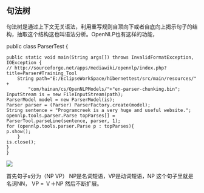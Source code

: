 ## 句法树
句法树是通过上下文无关语法，利用重写规则自顶向下或者自底向上揭示句子的结构，抽取这个结构这也叫语法分析。OpenNLP也有这样的功能，

public class ParserTest {
	
	public static void main(String args[]) throws InvalidFormatException, IOException {
	// http://sourceforge.net/apps/mediawiki/opennlp/index.php?title=Parser#Training_Tool
		String path="E:/EclipseWorkSpace/hibernettest/src/main/resources/" + 
			"com/hainan/cs/OpenNLPModels/"+"en-parser-chunking.bin";
	InputStream is = new FileInputStream(path);
	ParserModel model = new ParserModel(is);
	Parser parser = (Parser) ParserFactory.create(model);
	String sentence = "Programcreek is a very huge and useful website.";
	opennlp.tools.parser.Parse topParses[] = ParserTool.parseLine(sentence, parser, 1);
	for (opennlp.tools.parser.Parse p : topParses){
	p.show();
	   	}
	is.close();
	}
	}

![](http://i.imgur.com/XfY1ouc.jpg)

首先句子s分为（NP VP） NP是名词短语，VP是动词短语，NP 这个句子里就是名词NN， VP = Ｖ＋NP 然后不断扩展。